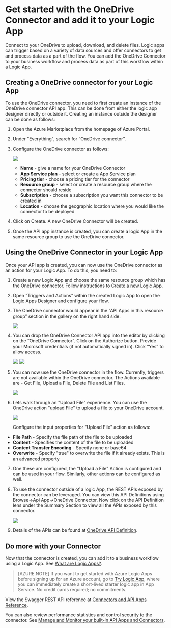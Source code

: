 <properties
	pageTitle="Using the OneDrive Connector in Logic Apps | Microsoft Azure App Service"
	description="How to create and configure the OneDrive Connector or API app and use it in a logic app in Azure App Service"
	authors="anuragdalmia"
	manager="dwrede"
	editor=""
	services="app-service\logic"
	documentationCenter=""/>

<tags
	ms.service="app-service-logic"
	ms.workload="integration"
	ms.tgt_pltfrm="na"
	ms.devlang="na"
	ms.topic="article"
	ms.date="08/23/2015"
	ms.author="andalmia"/>

# Get started with the OneDrive Connector and add it to your Logic App
Connect to your OneDrive to upload, download, and delete files. Logic apps can trigger based on a variety of data sources and offer connectors to get and process data as a part of the flow. You can add the OneDrive Connector to your business workflow and process data as part of this workflow within a Logic App. 

## Creating a OneDrive connector for your Logic App ##
To use the OneDrive connector, you need to first create an instance of the OneDrive connector API app. This can be done from either the logic app designer directly or outside it. Creating an instance outside the designer can be done as follows:

1.	Open the Azure Marketplace from the homepage of Azure Portal.
2.	Under "Everything", search for “OneDrive connector”.
3.	Configure the OneDrive connector as follows:

	![][1]
	- **Name** - give a name for your OneDrive Connector
	- **App Service plan** - select or create a App Service plan
	- **Pricing tier** - choose a pricing tier for the connector
	- **Resource group** - select or create a resource group where the connector should reside
	- **Subscription** - choose a subscription you want this connector to be created in
	- **Location** - choose the geographic location where you would like the connector to be deployed

4. Click on Create. A new OneDrive Connector will be created.
5. Once the API app instance is created, you can create a logic App in the same resource group to use the OneDrive connector.

## Using the OneDrive Connector in your Logic App ##
Once your API app is created, you can now use the OneDrive connector as an action for your Logic App. To do this, you need to:

1.	Create a new Logic App and choose the same resource group which has the OneDrive connector. Follow instructions to [Create a new Logic App].

2.	Open “Triggers and Actions” within the created Logic App to open the Logic Apps Designer and configure your flow.

3.	The OneDrive connector would appear in the “API Apps in this resource group” section in the gallery on the right hand side.

	![][2]
4.	You can drop the OneDrive Connector API app into the editor by clicking on the “OneDrive Connector”. Click on the Authorize button. Provide your Microsoft credentials (if not automatically signed in). Click “Yes” to allow access.

	![][3]
	![][4]

5.	You can now use the OneDrive connector in the flow. Currently, triggers are not available within the OneDrive connector. The Actions available are - Get File, Upload a File, Delete File and List Files.

	![][5]

6.	Lets walk through an "Upload File" experience. You can use the OneDrive action "upload File" to upload a file to your OneDrive account.

	![][6]

	Configure the input properties for "Upload File" action as follows:

 - **File Path** - Specify the file path of the file to be uploaded
 - **Content** - Specifies the content of the file to be uploaded
 - **Content Transfer Encoding** - Specify none or base64
 - **Overwrite** - Specify "true" to overwrite the file if it already exists. This is an advanced property

7. One these are configured, the "Upload a File" Action is configured and can be used in your flow. Similarly, other actions can be configured as well.

8. To use the connector outside of a logic App, the REST APIs exposed by the connector can be leveraged. You can view this API Definitions using Browse->Api App->OneDrive Connector. Now click on the API Definition lens under the Summary Section to view all the APIs exposed by this connector.

	![][7]

9. Details of the APIs can be found at [OneDrive API Definition].

## Do more with your Connector
Now that the connector is created, you can add it to a business workflow using a Logic App. See [What are Logic Apps?](app-service-logic-what-are-logic-apps.md).

>[AZURE.NOTE] If you want to get started with Azure Logic Apps before signing up for an Azure account, go to [Try Logic App](https://tryappservice.azure.com/?appservice=logic), where you can immediately create a short-lived starter logic app in App Service. No credit cards required; no commitments.

View the Swagger REST API reference at [Connectors and API Apps Reference](http://go.microsoft.com/fwlink/p/?LinkId=529766).

You can also review performance statistics and control security to the connector. See [Manage and Monitor your built-in API Apps and Connectors](app-service-logic-monitor-your-connectors.md).

<!-- Image reference -->
[1]: ./media/app-service-logic-connector-onedrive/img1.PNG
[2]: ./media/app-service-logic-connector-onedrive/img2.PNG
[3]: ./media/app-service-logic-connector-onedrive/img3.PNG
[4]: ./media/app-service-logic-connector-onedrive/img4.PNG
[5]: ./media/app-service-logic-connector-onedrive/img5.PNG
[6]: ./media/app-service-logic-connector-onedrive/img6.PNG
[7]: ./media/app-service-logic-connector-onedrive/img7.PNG

<!-- Links -->
[Create a new Logic App]: app-service-logic-create-a-logic-app.md
[OneDrive API Definition]: https://msdn.microsoft.com/library/dn974227.aspx
